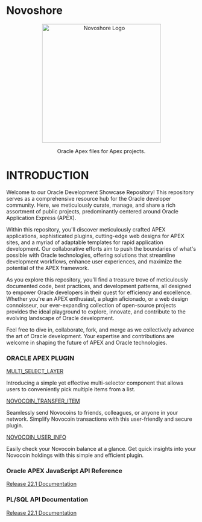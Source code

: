 # Novoshore
<p align="center">
  <a href="https://www.novoshore.com/" target="blank"><img src="https://www.novoshore.com/wp-content/uploads/2018/08/n-ugly-3-e1534939287262.png" width="315" alt="Novoshore Logo" /></a>
</p>
<p align="center">Oracle Apex files for Apex projects.</p>

# INTRODUCTION
Welcome to our Oracle Development Showcase Repository! This repository serves as a comprehensive resource hub for the Oracle developer community. Here, we meticulously curate, manage, and share a rich assortment of public projects, predominantly centered around Oracle Application Express (APEX).

Within this repository, you'll discover meticulously crafted APEX applications, sophisticated plugins, cutting-edge web designs for APEX sites, and a myriad of adaptable templates for rapid application development. Our collaborative efforts aim to push the boundaries of what's possible with Oracle technologies, offering solutions that streamline development workflows, enhance user experiences, and maximize the potential of the APEX framework.

As you explore this repository, you'll find a treasure trove of meticulously documented code, best practices, and development patterns, all designed to empower Oracle developers in their quest for efficiency and excellence. Whether you're an APEX enthusiast, a plugin aficionado, or a web design connoisseur, our ever-expanding collection of open-source projects provides the ideal playground to explore, innovate, and contribute to the evolving landscape of Oracle development.

Feel free to dive in, collaborate, fork, and merge as we collectively advance the art of Oracle development. Your expertise and contributions are welcome in shaping the future of APEX and Oracle technologies.

### ORACLE APEX PLUGIN

<a href="https://github.com/NovoshoreEurope/Oracle/blob/main/APEX/Plug-ins/MULTI_SELECT_LAYER">MULTI_SELECT_LAYER</a>

Introducing a simple yet effective multi-selector component that allows users to conveniently pick multiple items from a list.

<a href="https://github.com/NovoshoreEurope/Oracle/blob/main/APEX/Plug-ins/NOVOCOIN_TRANSFER_ITEM">NOVOCOIN_TRANSFER_ITEM</a>

Seamlessly send Novocoins to friends, colleagues, or anyone in your network. Simplify Novocoin transactions with this user-friendly and secure plugin.

<a href="https://github.com/NovoshoreEurope/Oracle/blob/main/APEX/Plug-ins/NOVOCOIN_USER_INFO">NOVOCOIN_USER_INFO</a>

Easily check your Novocoin balance at a glance. Get quick insights into your Novocoin holdings with this simple and efficient plugin.

### Oracle APEX JavaScript API Reference

<p align="left">
  <a href="https://docs.oracle.com/en/database/oracle/apex/22.1/aexjs/toc.html" target="blank">Release 22.1 Documentation</a>
</p>

### PL/SQL API Documentation

<p align="left">
  <a href="https://docs.oracle.com/en/database/oracle/apex/22.1/aeapi/toc.htm" target="blank">Release 22.1 Documentation</a>
</p>